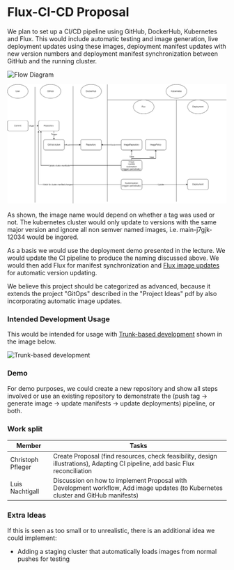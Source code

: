 # Flux-CI-CD Proposal

We plan to set up a CI/CD pipeline using GitHub, DockerHub, Kubernetes and Flux. This would include automatic testing and image generation, live deployment updates using these images, deployment manifest updates with new version numbers and deployment manifest synchronization between GitHub and the running cluster.

![Flow Diagram](assets/project_diagram-1.png)

![Actor Diagram](assets/project_diagram-2.png)

As shown, the image name would depend on whether a tag was used or not. The kubernetes cluster would only update to versions with the same major version and ignore all non semver named images, i.e. main-j7gjk-12034 would be ingored.

As a basis we would use the deployment demo presented in the lecture. We would update the CI pipeline to produce the naming discussed above. We would then add Flux for manifest synchronization and [Flux image updates](https://fluxcd.io/flux/guides/image-update/) for automatic version updating.

We believe this project should be categorized as advanced, because it extends the project "GitOps" described in the "Project Ideas" pdf by also incorporating automatic image updates.

### Intended Development Usage

This would be intended for usage with [Trunk-based development](https://cloud.google.com/architecture/devops/devops-tech-trunk-based-development) shown in the image below.

![Trunk-based development](https://cloud.google.com/static/architecture/devops/images/devops-tech-trunk-based-development-typical-trunk-timeline.svg)

### Demo

For demo purposes, we could create a new repository and show all steps involved or use an existing repository to demonstrate the (push tag -> generate image -> update manifests -> update deployments) pipeline, or both.

### Work split

| Member      | Tasks |
| ----------- | ----------- |
| Christoph Pfleger | Create Proposal (find resources, check feasibility, design illustrations), Adapting CI pipeline, add basic Flux reconciliation |
| Luis Nachtigall | Discussion on how to implement Proposal with Development workflow, Add image updates (to Kubernetes cluster and GitHub manifests) |

### Extra Ideas

If this is seen as too small or to unrealistic, there is an additional idea we could implement:
- Adding a staging cluster that automatically loads images from normal pushes for testing